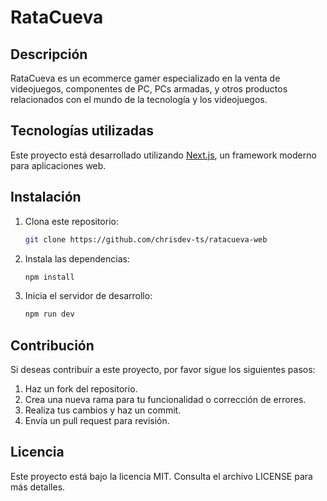 # RataCueva

## Descripción

RataCueva es un ecommerce gamer especializado en la venta de videojuegos, componentes de PC, PCs armadas, y otros productos relacionados con el mundo de la tecnología y los videojuegos.

## Tecnologías utilizadas

Este proyecto está desarrollado utilizando [Next.js](https://nextjs.org), un framework moderno para aplicaciones web.

## Instalación

1. Clona este repositorio:
   ```bash
   git clone https://github.com/chrisdev-ts/ratacueva-web
   ```

2. Instala las dependencias:
   ```bash
   npm install
   ```

3. Inicia el servidor de desarrollo:
   ```bash
   npm run dev
   ```

## Contribución

Si deseas contribuir a este proyecto, por favor sigue los siguientes pasos:

1. Haz un fork del repositorio.
2. Crea una nueva rama para tu funcionalidad o corrección de errores.
3. Realiza tus cambios y haz un commit.
4. Envía un pull request para revisión.

## Licencia

Este proyecto está bajo la licencia MIT. Consulta el archivo LICENSE para más detalles.
